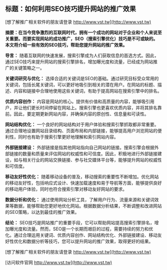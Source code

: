 ## **标题：如何利用SEO技巧提升网站的推广效果**

[想了解推广相关软件的朋友请登录 http://www.vst.tw](http://www.vst.tw)

**摘要：在当今竞争激烈的互联网时代，拥有一个成功的网站对于企业和个人来说至关重要。而要实现网站的成功推广，SEO（搜索引擎优化）技巧是不可或缺的。本文将介绍一些有效的SEO技巧，帮助您提升网站的推广效果。**

**导言：**
随着互联网的快速发展，搜索引擎成为人们获取信息的首选方式。因此，通过SEO技巧来提升网站的搜索引擎排名，增加曝光度和流量，已经成为网站推广的关键策略之一。

**关键词研究与优化：**
选择合适的关键词是SEO的基础。通过研究目标受众常用的关键词，包括长尾关键词，可以更好地吸引到相关的潜在用户。在网站的标题、描述、内容和链接中合理地使用这些关键词，有助于提高网站在搜索引擎中的排名。

**优质内容创作：**
内容是网站的核心。提供有价值和高质量的内容，能够吸引用户，并让他们更长时间停留在网站上。搜索引擎也更喜欢优质内容，并将其排名靠前。因此，要定期更新网站内容，并确保内容的原创性、信息量和可读性。

**网站结构优化：**
一个良好的网站结构对于用户体验和搜索引擎抓取都非常重要。通过合理地设置网站目录结构、页面布局和内部链接，能够提高用户浏览网站的便利性，同时也有助于搜索引擎更好地理解和索引网站内容。

**外部链接建设：**
外部链接是指其他网站指向自己网站的链接。搜索引擎会根据外部链接的数量和质量来评估网站的权威性和可信度。因此，积极地进行外部链接建设，如与相关行业的网站交换链接、参与社交媒体平台等，能够提升网站的权威性和可信度。

**移动友好性优化：**
随着移动设备的普及，移动搜索的重要性不断增加。优化网站的移动友好性，包括响应式设计、快速加载速度和易于导航等方面，能够提供良好的移动用户体验，同时也符合搜索引擎对移动友好网站的要求。

**数据分析和优化：**
通过使用网站分析工具，了解用户行为、流量来源和关键词效果等数据，能够帮助您更好地优化网站。根据数据分析结果，不断调整和改进网站的SEO策略，以达到最佳的推广效果。

**结论：**
SEO技巧是网站推广的重要手段，它可以帮助网站提高搜索引擎排名，增加曝光度和流量。然而，SEO是一个长期而艰巨的过程，需要持续的努力和优化。通过合理运用关键词、优质内容创作、网站结构优化、外部链接建设、移动友好性优化和数据分析等技巧，您可以提升网站的推广效果，取得更好的结果。

[想了解推广相关软件的朋友请登录 http://www.vst.tw](http://www.vst.tw)


[访问软件官网 http://www.vst.tw](http://www.vst.tw)
